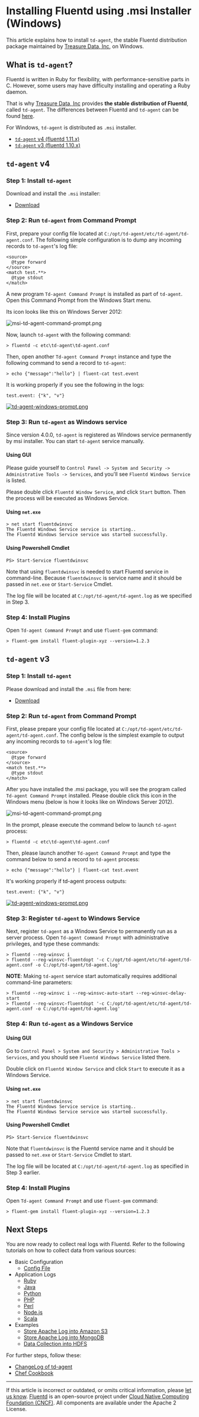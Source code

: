 # Installing Fluentd using .msi Installer (Windows)

This article explains how to install `td-agent`, the stable Fluentd
distribution package maintained by [Treasure Data, Inc](http://www.treasuredata.com/), on Windows.


## What is `td-agent`?

Fluentd is written in Ruby for flexibility, with performance-sensitive parts in
C. However, some users may have difficulty installing and operating a Ruby
daemon.

That is why [Treasure Data, Inc](http://www.treasuredata.com/) provides **the
stable distribution of Fluentd**, called `td-agent`. The differences between
Fluentd and `td-agent` can be found [here](https://www.fluentd.org/faqs).

For Windows, `td-agent` is distributed as `.msi` installer.

* [`td-agent` v4 (fluentd 1.11.x)](#td-agent-v4)
* [`td-agent` v3 (fluentd 1.10.x)](#td-agent-v3)


## `td-agent` v4


### Step 1: Install `td-agent`

Download and install the `.msi` installer:

-   [Download](https://td-agent-package-browser.herokuapp.com/4/windows)


### Step 2: Run `td-agent` from Command Prompt

First, prepare your config file located at
`C:/opt/td-agent/etc/td-agent/td-agent.conf`. The following simple configuration
is to dump any incoming records to `td-agent`'s log file:

```
<source>
  @type forward
</source>
<match test.**>
  @type stdout
</match>
```

A new program `Td-agent Command Prompt` is installed as part of `td-agent`.
Open this Command Prompt from the Windows Start menu.

Its icon looks like this on Windows Server 2012:

![msi-td-agent-command-prompt.png](/images/msi-td-agent-command-prompt.png)

Now, launch `td-agent` with the following command:

```
> fluentd -c etc\td-agent\td-agent.conf
```

Then, open another `Td-agent Command Prompt` instance and type the following
command to send a record to `td-agent`:

```
> echo {"message":"hello"} | fluent-cat test.event
```

It is working properly if you see the following in the logs:

```
test.event: {"k", "v"}
```

[![td-agent-windows-prompt.png](/images/td-agent-windows-prompt.png)](/images/td-agent-windows-prompt.png)


### Step 3: Run `td-agent` as Windows service

Since version 4.0.0, `td-agent` is registered as Windows service permanently by
msi installer. You can start `td-agent` service manually.


#### Using GUI

Please guide yourself to
`Control Panel -> System and Security -> Administrative Tools -> Services`,
and you'll see `Fluentd Windows Service` is listed.

Please double click `Fluentd Window Service`, and click `Start` button.
Then the process will be executed as Windows Service.


#### Using `net.exe`

```
> net start fluentdwinsvc
The Fluentd Windows Service service is starting..
The Fluentd Windows Service service was started successfully.
```

#### Using Powershell Cmdlet

```
PS> Start-Service fluentdwinsvc
```

Note that using `fluentdwinsvc` is needed to start Fluentd service in command-line.
Because `fluentdwinsvc` is service name and it should be passed in `net.exe` or `Start-Service` Cmdlet.

The log file will be located at `C:/opt/td-agent/td-agent.log` as we
specified in Step 3.


### Step 4: Install Plugins

Open `Td-agent Command Prompt` and use `fluent-gem` command:

```
> fluent-gem install fluent-plugin-xyz --version=1.2.3
```

## `td-agent` v3


### Step 1: Install `td-agent`

Please download and install the `.msi` file from here:

-   [Download](https://td-agent-package-browser.herokuapp.com/3/windows)


### Step 2: Run `td-agent` from Command Prompt

First, please prepare your config file located at
`C:/opt/td-agent/etc/td-agent/td-agent.conf`. The config below is the
simplest example to output any incoming records to `td-agent`'s log file:

```
<source>
  @type forward
</source>
<match test.**>
  @type stdout
</match>
```

After you have installed the .msi package, you will see the program called
`Td-agent Command Prompt` installed. Please double click this icon in
the Windows menu (below is how it looks like on Windows Server 2012).

![msi-td-agent-command-prompt.png](/images/msi-td-agent-command-prompt.png)

In the prompt, please execute the command below to launch `td-agent` process:

```
> fluentd -c etc\td-agent\td-agent.conf
```

Then, please launch another `Td-agent Command Prompt` and type the
command below to send a record to `td-agent` process:

```
> echo {"message":"hello"} | fluent-cat test.event
```

It's working properly if td-agent process outputs:

```
test.event: {"k", "v"}
```

[![td-agent-windows-prompt.png](/images/td-agent-windows-prompt.png)](/images/td-agent-windows-prompt.png)


### Step 3: Register `td-agent` to Windows Service

Next, register `td-agent` as a Windows Service to permanently run as a server
process. Open `Td-agent Command Prompt` with administrative privileges, and type
these commands:

```
> fluentd --reg-winsvc i
> fluentd --reg-winsvc-fluentdopt '-c C:/opt/td-agent/etc/td-agent/td-agent.conf -o C:/opt/td-agent/td-agent.log'
```

**NOTE**: Making `td-agent` service start automatically requires additional
command-line parameters:

```
> fluentd --reg-winsvc i --reg-winsvc-auto-start --reg-winsvc-delay-start
> fluentd --reg-winsvc-fluentdopt '-c C:/opt/td-agent/etc/td-agent/td-agent.conf -o C:/opt/td-agent/td-agent.log'
```


### Step 4: Run `td-agent` as a Windows Service


#### Using GUI

Go to
`Control Panel > System and Security > Administrative Tools > Services`,
and you should see `Fluentd Windows Service` listed there.

Double click on `Fluentd Window Service` and click `Start` to execute it as a
Windows Service.


#### Using `net.exe`

```
> net start fluentdwinsvc
The Fluentd Windows Service service is starting..
The Fluentd Windows Service service was started successfully.
```

#### Using Powershell Cmdlet

```
PS> Start-Service fluentdwinsvc
```

Note that `fluentdwinsvc` is the Fluentd service name and it should be passed to
`net.exe` or `Start-Service` Cmdlet to start.

The log file will be located at `C:/opt/td-agent/td-agent.log` as specified in
Step 3 earlier.

### Step 4: Install Plugins

Open `Td-agent Command Prompt` and use `fluent-gem` command:

```
> fluent-gem install fluent-plugin-xyz --version=1.2.3
```

## Next Steps

You are now ready to collect real logs with Fluentd. Refer to the following
tutorials on how to collect data from various sources:

-   Basic Configuration
    -   [Config File](/configuration/config-file.md)
-   Application Logs
    -   [Ruby](/language/ruby.md)
    -   [Java](/language/java.md)
    -   [Python](/language/python.md)
    -   [PHP](/language/php.md)
    -   [Perl](/language/perl.md)
    -   [Node.js](/language/nodejs.md)
    -   [Scala](/language/scala.md)
-   Examples
    -   [Store Apache Log into Amazon S3](/guides/apache-to-s3.md)
    -   [Store Apache Log into MongoDB](/guides/apache-to-mongodb.md)
    -   [Data Collection into HDFS](/guides/http-to-hdfs.md)

For further steps, follow these:

-   [ChangeLog of td-agent](http://docs.treasuredata.com/articles/td-agent-changelog)
-   [Chef Cookbook](https://github.com/treasure-data/chef-td-agent/)


------------------------------------------------------------------------

If this article is incorrect or outdated, or omits critical information, please
[let us know](https://github.com/fluent/fluentd-docs-gitbook/issues?state=open).
[Fluentd](http://www.fluentd.org/) is an open-source project under
[Cloud Native Computing Foundation (CNCF)](https://cncf.io/). All components are
available under the Apache 2 License.
